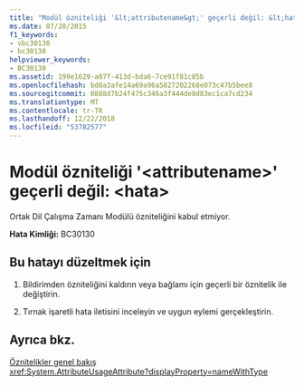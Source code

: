 ```yaml
---
title: "Modül özniteliği '&lt;attributename&gt;' geçerli değil: &lt;hata&gt;"
ms.date: 07/20/2015
f1_keywords:
- vbc30130
- bc30130
helpviewer_keywords:
- BC30130
ms.assetid: 199e1629-a07f-413d-bda6-7ce91f81c85b
ms.openlocfilehash: bd8a3afe14a69a96a5827202268e073c47b5bee8
ms.sourcegitcommit: 0888d7b24f475c346a3f444de8d83ec1ca7cd234
ms.translationtype: MT
ms.contentlocale: tr-TR
ms.lasthandoff: 12/22/2018
ms.locfileid: "53782577"
---
```

# <a name="module-attribute-ltattributenamegt-is-not-valid-lterrorgt"></a>Modül özniteliği '&lt;attributename&gt;' geçerli değil: &lt;hata&gt;
Ortak Dil Çalışma Zamanı Modülü özniteliğini kabul etmiyor.

**Hata Kimliği:** BC30130

## <a name="to-correct-this-error"></a>Bu hatayı düzeltmek için

1. Bildirimden özniteliğini kaldırın veya bağlamı için geçerli bir öznitelik ile değiştirin.

2. Tırnak işaretli hata iletisini inceleyin ve uygun eylemi gerçekleştirin.

## <a name="see-also"></a>Ayrıca bkz.
 [Öznitelikler genel bakış](~/docs/visual-basic/programming-guide/concepts/attributes/index.md)  
 <xref:System.AttributeUsageAttribute?displayProperty=nameWithType>
